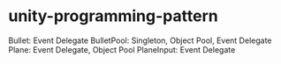 # unity-programming-pattern
Bullet: Event Delegate
BulletPool: Singleton, Object Pool, Event Delegate
Plane: Event Delegate, Object Pool
PlaneInput: Event Delegate

